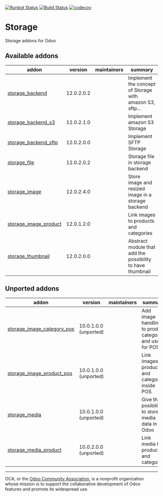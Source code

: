 [![Runbot Status](https://runbot.odoo-community.org/runbot/badge/flat/275/12.0.svg)](https://runbot.odoo-community.org/runbot/repo/github-com-oca-storage-275)
[![Build Status](https://travis-ci.com/OCA/storage.svg?branch=12.0)](https://travis-ci.com/OCA/storage)
[![codecov](https://codecov.io/gh/OCA/storage/branch/12.0/graph/badge.svg)](https://codecov.io/gh/OCA/storage)

# Storage

Storage addons for Odoo

[//]: # (addons)

Available addons
----------------
addon | version | maintainers | summary
--- | --- | --- | ---
[storage_backend](storage_backend/) | 12.0.2.0.2 |  | Implement the concept of Storage with amazon S3, sftp...
[storage_backend_s3](storage_backend_s3/) | 12.0.2.1.0 |  | Implement amazon S3 Storage
[storage_backend_sftp](storage_backend_sftp/) | 12.0.2.0.0 |  | Implement SFTP Storage
[storage_file](storage_file/) | 12.0.2.0.2 |  | Storage file in storage backend
[storage_image](storage_image/) | 12.0.2.4.0 |  | Store image and resized image in a storage backend
[storage_image_product](storage_image_product/) | 12.0.1.2.0 |  | Link images to products and categories
[storage_thumbnail](storage_thumbnail/) | 12.0.2.0.0 |  | Abstract module that add the possibility to have thumbnail


Unported addons
---------------
addon | version | maintainers | summary
--- | --- | --- | ---
[storage_image_category_pos](storage_image_category_pos/) | 10.0.1.0.0 (unported) |  | Add image handling to product category and use it for POS
[storage_image_product_pos](storage_image_product_pos/) | 10.0.1.0.0 (unported) |  | Link images to products and categories inside POS
[storage_media](storage_media/) | 10.0.1.0.0 (unported) |  | Give the posibility to store media data in Odoo
[storage_media_product](storage_media_product/) | 10.0.2.0.0 (unported) |  | Link media to products and categories

[//]: # (end addons)

----

OCA, or the [Odoo Community Association](http://odoo-community.org/), is a nonprofit organization whose
mission is to support the collaborative development of Odoo features and
promote its widespread use.
